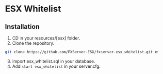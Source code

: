 # ESX Whitelist

## Installation

1. CD in your resources/[esx] folder.
2. Clone the repository.
  ```bash
  git clone https://github.com/FXServer-ESX/fxserver-esx_whitelist.git esx_whitelist
  ```
3. Import esx_whitelist.sql in your database.
4. Add `start esx_whitelist`  in your server.cfg.
